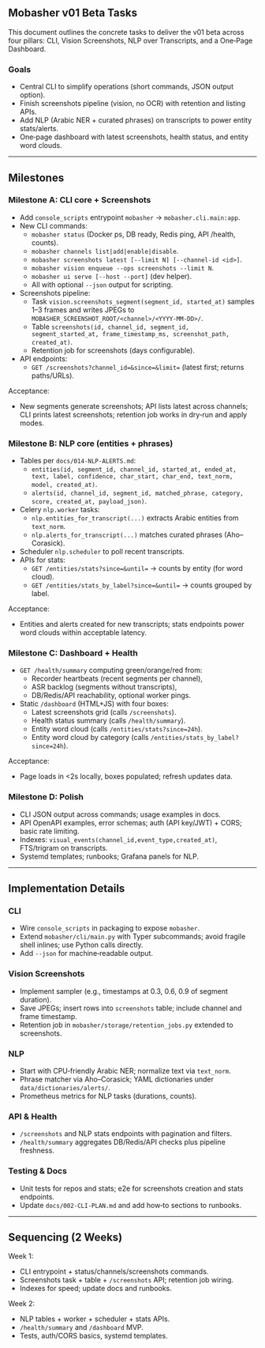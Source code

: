 ## Mobasher v01 Beta Tasks

This document outlines the concrete tasks to deliver the v01 beta across four pillars:
CLI, Vision Screenshots, NLP over Transcripts, and a One‑Page Dashboard.

### Goals
- Central CLI to simplify operations (short commands, JSON output option).
- Finish screenshots pipeline (vision, no OCR) with retention and listing APIs.
- Add NLP (Arabic NER + curated phrases) on transcripts to power entity stats/alerts.
- One‑page dashboard with latest screenshots, health status, and entity word clouds.

---

## Milestones

### Milestone A: CLI core + Screenshots
- Add `console_scripts` entrypoint `mobasher` → `mobasher.cli.main:app`.
- New CLI commands:
  - `mobasher status` (Docker ps, DB ready, Redis ping, API /health, counts).
  - `mobasher channels list|add|enable|disable`.
  - `mobasher screenshots latest [--limit N] [--channel-id <id>]`.
  - `mobasher vision enqueue --ops screenshots --limit N`.
  - `mobasher ui serve [--host --port]` (dev helper).
  - All with optional `--json` output for scripting.
- Screenshots pipeline:
  - Task `vision.screenshots_segment(segment_id, started_at)` samples 1–3 frames and writes JPEGs to `MOBASHER_SCREENSHOT_ROOT/<channel>/<YYYY-MM-DD>/`.
  - Table `screenshots(id, channel_id, segment_id, segment_started_at, frame_timestamp_ms, screenshot_path, created_at)`.
  - Retention job for screenshots (days configurable).
- API endpoints:
  - `GET /screenshots?channel_id=&since=&limit=` (latest first; returns paths/URLs).

Acceptance:
- New segments generate screenshots; API lists latest across channels; CLI prints latest screenshots; retention job works in dry‑run and apply modes.

### Milestone B: NLP core (entities + phrases)
- Tables per `docs/014-NLP-ALERTS.md`:
  - `entities(id, segment_id, channel_id, started_at, ended_at, text, label, confidence, char_start, char_end, text_norm, model, created_at)`.
  - `alerts(id, channel_id, segment_id, matched_phrase, category, score, created_at, payload_json)`.
- Celery `nlp.worker` tasks:
  - `nlp.entities_for_transcript(...)` extracts Arabic entities from `text_norm`.
  - `nlp.alerts_for_transcript(...)` matches curated phrases (Aho–Corasick).
- Scheduler `nlp.scheduler` to poll recent transcripts.
- APIs for stats:
  - `GET /entities/stats?since=&until=` → counts by entity (for word cloud).
  - `GET /entities/stats_by_label?since=&until=` → counts grouped by label.

Acceptance:
- Entities and alerts created for new transcripts; stats endpoints power word clouds within acceptable latency.

### Milestone C: Dashboard + Health
- `GET /health/summary` computing green/orange/red from:
  - Recorder heartbeats (recent segments per channel),
  - ASR backlog (segments without transcripts),
  - DB/Redis/API reachability, optional worker pings.
- Static `/dashboard` (HTML+JS) with four boxes:
  - Latest screenshots grid (calls `/screenshots`).
  - Health status summary (calls `/health/summary`).
  - Entity word cloud (calls `/entities/stats?since=24h`).
  - Entity word cloud by category (calls `/entities/stats_by_label?since=24h`).

Acceptance:
- Page loads in <2s locally, boxes populated; refresh updates data.

### Milestone D: Polish
- CLI JSON output across commands; usage examples in docs.
- API OpenAPI examples, error schemas; auth (API key/JWT) + CORS; basic rate limiting.
- Indexes: `visual_events(channel_id,event_type,created_at)`, FTS/trigram on transcripts.
- Systemd templates; runbooks; Grafana panels for NLP.

---

## Implementation Details

### CLI
- Wire `console_scripts` in packaging to expose `mobasher`.
- Extend `mobasher/cli/main.py` with Typer subcommands; avoid fragile shell inlines; use Python calls directly.
- Add `--json` for machine‑readable output.

### Vision Screenshots
- Implement sampler (e.g., timestamps at 0.3, 0.6, 0.9 of segment duration).
- Save JPEGs; insert rows into `screenshots` table; include channel and frame timestamp.
- Retention job in `mobasher/storage/retention_jobs.py` extended to screenshots.

### NLP
- Start with CPU‑friendly Arabic NER; normalize text via `text_norm`.
- Phrase matcher via Aho–Corasick; YAML dictionaries under `data/dictionaries/alerts/`.
- Prometheus metrics for NLP tasks (durations, counts).

### API & Health
- `/screenshots` and NLP stats endpoints with pagination and filters.
- `/health/summary` aggregates DB/Redis/API checks plus pipeline freshness.

### Testing & Docs
- Unit tests for repos and stats; e2e for screenshots creation and stats endpoints.
- Update `docs/002-CLI-PLAN.md` and add how‑to sections to runbooks.

---

## Sequencing (2 Weeks)

Week 1:
- CLI entrypoint + status/channels/screenshots commands.
- Screenshots task + table + `/screenshots` API; retention job wiring.
- Indexes for speed; update docs and runbooks.

Week 2:
- NLP tables + worker + scheduler + stats APIs.
- `/health/summary` and `/dashboard` MVP.
- Tests, auth/CORS basics, systemd templates.


